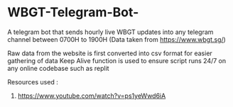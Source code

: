 # WBGT-Telegram-Bot-
A telegram bot that sends hourly live WBGT updates into any telegram channel between 0700H to 1900H (Data taken from https://www.wbgt.sg/)

Raw data from the website is first converted into csv format for easier gathering of data 
Keep Alive function is used to ensure script runs 24/7 on any online codebase such as replit

Resources used :
1. https://www.youtube.com/watch?v=ps1yeWwd6iA
